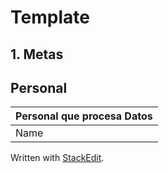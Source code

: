 # Template
## 1.  Metas
## Personal

|Personal que procesa Datos|
|---------------------|
|Name | 


 Written with [StackEdit](https://stackedit.io/).
<!--stackedit_data:
eyJoaXN0b3J5IjpbOTc0MTQzOTI3LC04NzUwMzcyMjQsMTYyMj
c1MDg4OSw3MzA5OTgxMTZdfQ==
-->